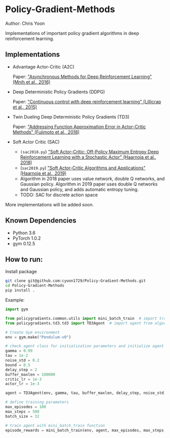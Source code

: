 # Policy-Gradient-Methods

Author: Chris Yoon

Implementations of important policy gradient algorithms in deep reinforcement learning.



## Implementations

- Advantage Actor-Critic (A2C)
  
  Paper: ["Asynchronous Methods for Deep Reinforcement Learning" (Mnih et al., 2016)](https://arxiv.org/pdf/1602.01783.pdf)
 
- Deep Deterministic Policy Gradients (DDPG)

  Paper: ["Continuous control with deep reinforcement learning" (Lillicrap et al., 2015)](https://arxiv.org/abs/1509.02971)

- Twin Dueling Deep Deterministic Policy Gradients (TD3)

  Paper: ["Addressing Function Approximation Error in Actor-Critic Methods" (Fujimoto et al., 2018)](https://arxiv.org/abs/1802.09477)
  
- Soft Actor Critic (SAC)

  - `(sac2018.py`) ["Soft Actor-Critic: Off-Policy Maximum Entropy Deep Reinforcement Learning with a Stochastic Actor" (Haarnoja et al., 2018)](https://arxiv.org/abs/1801.01290)
  - (`sac2019.py`) ["Soft Actor-Critic Algorithms and Applications" (Haarnoja et al., 2019)](https://arxiv.org/abs/1812.05905)
  - Algorithm in 2018 paper uses value network, double Q networks, and Gaussian policy. Algorithm in 2019 paper uses double Q networks and Gaussian policy, and adds automatic entropy tuning.
  - TODO: SAC for discrete action space 

More implementations will be added soon.

## Known Dependencies

- Python 3.6
- PyTorch 1.0.2
- gym 0.12.5

## How to run:

Install package

```bash
git clone git@github.com:cyoon1729/Policy-Gradient-Methods.git
cd Policy-Gradient-Methods
pip install .
```

Example:

```python
import gym

from policygradients.common.utils import mini_batch_train  # import training function
from policygradients.td3.td3 import TD3Agent  # import agent from algorithm of interest

# Create Gym environment
env = gym.make("Pendulum-v0")

# check agent class for initialization parameters and initialize agent
gamma = 0.99
tau = 1e-2
noise_std = 0.2
bound = 0.5
delay_step = 2
buffer_maxlen = 100000
critic_lr = 1e-3
actor_lr = 1e-3

agent = TD3Agent(env, gamma, tau, buffer_maxlen, delay_step, noise_std, bound, critic_lr, actor_lr)

# define training parameters
max_episodes = 100
max_steps = 500
batch_size = 32

# train agent with mini_batch_train function
episode_rewards = mini_batch_train(env, agent, max_episodes, max_steps, batch_size)
```

